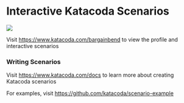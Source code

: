 # Interactive Katacoda Scenarios

[![](http://shields.katacoda.com/katacoda/bargainbend/count.svg)](https://www.katacoda.com/bargainbend "Get your profile on Katacoda.com")

Visit https://www.katacoda.com/bargainbend to view the profile and interactive scenarios

### Writing Scenarios
Visit https://www.katacoda.com/docs to learn more about creating Katacoda scenarios

For examples, visit https://github.com/katacoda/scenario-example
